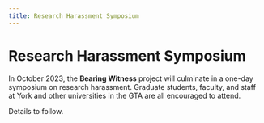 ```yaml
---
title: Research Harassment Symposium
---
```

# Research Harassment Symposium

In October 2023, the **Bearing Witness** project will culminate in a one-day symposium on research harassment. Graduate students, faculty, and staff at York and other universities in the GTA are all encouraged to attend.
 
Details to follow. 